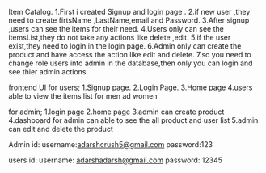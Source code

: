  Item Catalog.
    1.First i created Signup and login page .
    2.if new user ,they need to create firtsName ,LastName,email and Password.
    3.After signup ,users can see the items for their need.
    4.Users only can see the itemsList,they do not take any actions like delete ,edit.
    5.if the user exist,they need to login in the login page. 
    6.Admin only can create the product and have access the action like edit and delete.
    7.so you need to change role users into admin in the database,then only you can login and see thier admin actions

frontend UI  for users;
1.Signup page.
2.Login Page.
3.Home page
4.users able to view the items list for men ad women

for admin;
1.login page 
2.home page
3.admin can create product 
4.dashboard for admin can able to see the all product and user list
5.admin can edit and delete the product


Admin id:
username:adarshcrush5@gmail.com
password:123

users id:
username: adarshadarsh@gmail.com
password: 12345

